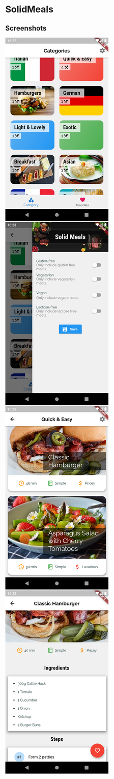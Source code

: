 # SolidMeals

## Screenshots

![ScreenShot1](./screenshots/1.png)
![ScreenShot2](./screenshots/2.png)
![ScreenShot3](./screenshots/3.png)
![ScreenShot4](./screenshots/4.png)
